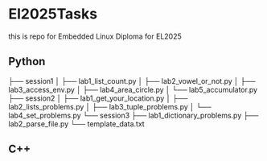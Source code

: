 # El2025Tasks
this is repo for Embedded Linux Diploma for EL2025
## Python

├── session1
│   ├── lab1_list_count.py
│   ├── lab2_vowel_or_not.py
│   ├── lab3_access_env.py
│   ├── lab4_area_circle.py
│   └── lab5_accumulator.py
├── session2
│   ├── lab1_get_your_location.py
│   ├── lab2_lists_problems.py
│   ├── lab3_tuple_problems.py
│   └── lab4_set_problems.py
└── session3
    ├── lab1_dictionary_problems.py
    ├── lab2_parse_file.py
    └── template_data.txt

## C++
